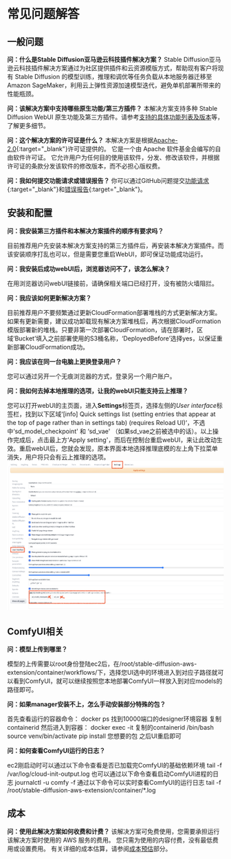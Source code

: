 # 常见问题解答

## 一般问题

**问：什么是Stable Diffusion亚马逊云科技插件解决方案？**
Stable Diffusion亚马逊云科技插件解决方案通过为社区提供插件和云资源模版方式，帮助现有客户将现有 Stable Diffusion 的模型训练，推理和调优等任务负载从本地服务器迁移至 Amazon SageMaker，利用云上弹性资源加速模型迭代，避免单机部署所带来的性能瓶颈。

**问：该解决方案中支持哪些原生功能/第三方插件？**
本解决方案支持多种 Stable Diffusion WebUI 原生功能及第三方插件。请参考[支持的具体功能列表及版本](./solution-overview/features-and-benefits.md)等，了解更多细节。

**问：这个解决方案的许可证是什么？**
本解决方案是根据[Apache-2.0](https://www.apache.org/licenses/LICENSE-2.0){:target="_blank"}许可证提供的。 它是一个由 Apache 软件基金会编写的自由软件许可证。 它允许用户为任何目的使用该软件，分发、修改该软件，并根据许可证的条款分发该软件的修改版本，而不必担心版权费。

**问：我如何提交功能请求或错误报告？**
你可以通过GitHub问题提交[功能请求](https://github.com/awslabs/stable-diffusion-aws-extension/issues/new?assignees=&labels=feature-request%2Cneeds-triage&projects=&template=feature_request.yml&title=%28module+name%29%3A+%28short+issue+description%29){:target="_blank"}和[错误报告](https://github.com/awslabs/stable-diffusion-aws-extension/issues/new?assignees=&labels=bug%2Cneeds-triage&projects=&template=bug_report.yml&title=%28module+name%29%3A+%28short+issue+description%29){:target="_blank"}。


## 安装和配置

**问：我安装第三方插件和本解决方案插件的顺序有要求吗？**

目前推荐用户先安装本解决方案支持的第三方插件后，再安装本解决方案插件。而该安装顺序打乱也可以，但是需要您重启WebUI，即可保证功能成功运行。

**问：我安装后成功webUI后，浏览器访问不了，该怎么解决？**

在用浏览器访问webUI链接前，请确保相关端口已经打开，没有被防火墙阻拦。

**问：我应该如何更新解决方案？**

目前推荐用户不要频繁通过更新CloudFormation部署堆栈的方式更新解决方案。如果有更新需要，建议成功卸载现有解决方案堆栈后，再次根据CloudFormation模版部署新的堆栈。只要非第一次部署CloudFormation，请在部署时，区域‘Bucket’填入之前部署使用的S3桶名称，‘DeployedBefore’选择yes，以保证重新部署CloudFormation成功。

**问：我应该在同一台电脑上更换登录用户？**

您可以通过另开一个无痕浏览器的方式，登录另一个用户账户。

**问：我如何去掉本地推理的选项，让我的webUI只能支持云上推理？**

您可以打开webUI的主页面，进入**Settings**标签页，选择左侧的*User interface*标签栏，找到以下区域‘[info]
 Quick settings list (setting entries that appear at the top of page rather than in settings tab) (requires Reload UI)‘，不选中‘sd_model_checkpoint' 和 ‘sd_vae' （如果sd_vae之前被选中的话）。以上操作完成后，点击最上方‘Apply setting'，而后在控制台重启webUI，来让此改动生效。重启webUI后，您就会发现，原本界面本地选择推理底模的左上角下拉菜单消失，用户将只会有云上推理的选项。
![generate-lock-step](images/generate-lock-step.png)

## ComfyUI相关
**问：模型上传到哪里？**

模型的上传需要以root身份登陆ec2后，在/root/stable-diffusion-aws-extension/container/workflows/下，选择您UI选中的环境进入到对应子路径就可以看到ComfyUI，就可以继续按照您本地部署ComfyUI一样放入到对应models的路径即可。

**问：如果manager安装不上，怎么手动安装部分特殊的包？**

首先查看运行的容器命令： docker ps
找到10000端口的designer环境容器 复制containerid
然后进入到容器： docker exec -it 复制的containerid /bin/bash
source venv/bin/activate
pip install 您想要的包
之后UI重启即可

**问：如何查看ComfyUI运行的日志？**

ec2刚启动时可以通过以下命令查看是否已加载完ComfyUI的基础依赖环境
tail -f /var/log/cloud-init-output.log 
也可以通过以下命令查看启动ComfyUI进程的日志
journalctl -u comfy -f
通过以下命令可以实时查看ComfyUI的运行日志
tail -f /root/stable-diffusion-aws-extension/container/*.log

## 成本

 **问：使用此解决方案如何收费和计费？**
该解决方案可免费使用，您需要承担运行该解决方案时使用的 AWS 服务的费用。 您只需为使用的内容付费，没有最低费用或设置费用。 有关详细的成本估算，请参阅[成本预估](./cost.md)部分。
